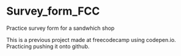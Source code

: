 # Survey_form_FCC
Practice survey form for a sandwhich shop

This is a previous project made at freecodecamp using codepen.io. Practicing pushing it onto github.